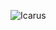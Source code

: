 ![Icarus](https://github.com/yuankong666/Ultimate-RAT-Collection/assets/128066597/6c310e75-06bd-41e1-afa9-4bac687accf0)

